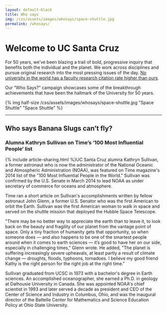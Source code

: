```yaml
---
layout: default-black
title: Who says
img: /css/assets/images/whosays/space-shuttle.jpg
permalink: /whosays/
---
```

# Welcome to UC Santa Cruz

For 50 years, we’ve been blazing a trail of bold, progressive inquiry that benefits both the individual and the planet. We work across disciplines and pursue original research into the most pressing issues of the day. [No university in the world has a faculty research citation rate higher than ours](http://www.timeshighereducation.co.uk/world-university-rankings/2014-15/world-ranking/range/001-200/page/1/order/scorecitations%7Cdesc).

Our “Who Says?” campaign showcases some of the breakthrough achievements that have been the hallmark of the University for 50 years.

{% img half-size /css/assets/images/whosays/space-shuttle.jpg "Space Shuttle" "Space Shuttle" %}

***

## Who says Banana Slugs can’t fly?

### Alumna Kathryn Sullivan on Time’s ‘100 Most Influential People’ list

{% include article-sharing.html %}UC Santa Cruz alumna Kathryn Sullivan, a former astronaut who is now the administrator of the National Oceanic and Atmospheric Administration (NOAA), was featured on Time magazine's 2014 list of the "100 Most Influential People in the World." Sullivan was confirmed by the U.S. Senate in March 2014 to lead NOAA as under secretary of commerce for oceans and atmosphere.

Time ran a short article on Sullivan's accomplishments written by fellow astronaut John Glenn, a former U.S. Senator who was the first American to orbit the Earth. Sullivan was the first American woman to walk in space and served on the shuttle mission that deployed the Hubble Space Telescope.

"There may be no better way to appreciate the earth than to leave it, to look back on the beauty and fragility of our planet from the vantage point of space. Only a tiny fraction of humanity gets that opportunity, so when someone does — and also happens to be one of the smartest people around when it comes to earth sciences — it’s good to have her on our side, especially in challenging times," Glenn wrote. He added, "The planet is suffering increasingly severe upheavals, at least partly a result of climate change — droughts, floods, typhoons, tornadoes. I believe my good friend Kathy is the right person for the right job at the right time."

Sullivan graduated from UCSC in 1973 with a bachelor's degree in Earth sciences. An accomplished oceanographer, she earned a Ph.D. in geology at Dalhousie University in Canada. She was appointed NOAA's chief scientist in 1993 and later served a decade as president and CEO of the Center of Science and Industry in Columbus, Ohio, and was the inaugural director of the Battelle Center for Mathematics and Science Education Policy at Ohio State University.
